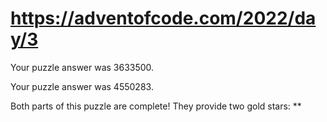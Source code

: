 # https://adventofcode.com/2022/day/3

Your puzzle answer was 3633500.

Your puzzle answer was 4550283.

Both parts of this puzzle are complete! They provide two gold stars: **
